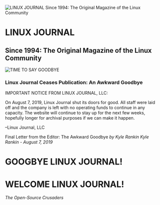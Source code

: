 ![LINUX JOURNAL Since 1994: The Original Magazine of the Linux Community](https://www.linuxjournal.com/themes/linuxjournal/images/ljlogo.png)
# LINUX JOURNAL
## Since 1994: The Original Magazine of the Linux Community
![TIME TO SAY GOODBYE](https://www.linuxjournal.com/sites/default/files/styles/featured_480x360_/public/nodeimage/story/bigstock-Torn-Red-Paper-Revealing-The-W-294597019_0.jpg?itok=QQznVV-p)
### Linux Journal Ceases Publication: An Awkward Goodbye

IMPORTANT NOTICE FROM LINUX JOURNAL, LLC:

On August 7, 2019, Linux Journal shut its doors for good. All staff were laid off and the company is left with no operating funds to continue in any capacity. The website will continue to stay up for the next few weeks, hopefully longer for archival purposes if we can make it happen.

–Linux Journal, LLC

Final Letter from the Editor: The Awkward Goodbye
_by Kyle Rankin_
_Kyle Rankin - August 7, 2019_

# GOOGBYE LINUX JOURNAL!
# WELCOME LINUX JOURNAL!
_The Open-Source Crusaders_
